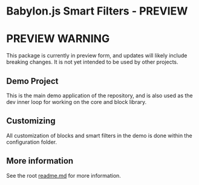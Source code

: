 # Babylon.js Smart Filters - PREVIEW

# PREVIEW WARNING

This package is currently in preview form, and updates will likely include breaking changes. It is not yet intended to be used by other projects.

## Demo Project

This is the main demo application of the repository, and is also used as the dev inner loop for working on the core and block library.

## Customizing

All customization of blocks and smart filters in the demo is done within the configuration folder.

## More information

See the root [readme.md](../../readme.md) for more information.
